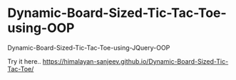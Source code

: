 # Dynamic-Board-Sized-Tic-Tac-Toe-using-OOP
Dynamic-Board-Sized-Tic-Tac-Toe-using-JQuery-OOP

Try it here..
https://himalayan-sanjeev.github.io/Dynamic-Board-Sized-Tic-Tac-Toe/
